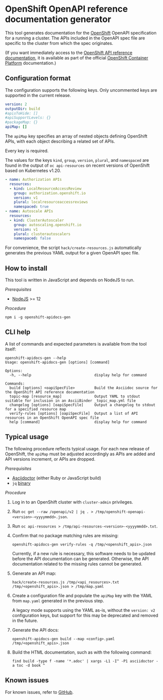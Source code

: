 # OpenShift OpenAPI reference documentation generator

This tool generates documentation for the [OpenShift](https://www.openshift.com/) OpenAPI specification for a running a cluster.
The APIs included in the OpenAPI spec file are specific to the cluster from which the spec originates.

(If you want immediately access to the [OpenShift API reference documentation](https://docs.openshift.com/container-platform/4.6/rest_api/index.html), it is available as part of the official [OpenShift Container Platform](https://docs.openshift.com) documentation.)

## Configuration format

The configuration supports the following keys.
Only uncommented keys are supported in the current release.

```yaml
version: 2
outputDir: build
#apisToHide: []
#apiSupportLevels: {}
#packageMap: {}
apiMap: []
```

The `apiMap` key specifies an array of nested objects defining OpenShift APIs,
with each object describing a related set of APIs.

Every key is required.

The values for the keys `kind`, `group`, `version`, `plural`, and `namespaced` are found in the output of `oc api-resources` on recent versions of OpenShift based on Kubernetes v1.20.

```yaml
- name: Authorization APIs
  resources:
  - kind: LocalResourceAccessReview
    group: authorization.openshift.io
    version: v1
    plural: localresourceaccessreviews
    namespaced: true
- name: Autoscale APIs
  resources:
  - kind: ClusterAutoscaler
    group: autoscaling.openshift.io
    version: v1
    plural: clusterautoscalers
    namespaced: false
```

For convenience, the script `hack/create-resources.js` automatically generates the previous YAML output for a given OpenAPI spec file.

## How to install

This tool is written in JavaScript and depends on NodeJS to run.

*Prerequisites*

* [NodeJS](https://nodejs.org/en/) >= 12

*Procedure*

```
npm i -g openshift-apidocs-gen
```

## CLI help

A list of commands and expected parameters is available from the tool itself:

```
openshift-apidocs-gen --help
Usage: openshift-apidocs-gen [options] [command]

Options:
  -h, --help                             display help for command

Commands:
  build [options] <oapiSpecFile>         Build the Asciidoc source for the OpenShift API reference documentation
  topic-map [resource_map]               Output YAML to stdout suitable for inclusion in an AsciiBinder _topic_map.yml file
  changelog [options] [oapiSpecFile]     Output a changelog to stdout for a specified resource map
  verify-rules [options] [oapiSpecFile]  Output a list of API resources in an OpenShift OpenAPI spec file
  help [command]                         display help for command
```

## Typical usage

The following procedure reflects typical usage. For each new release of OpenShift, the `apiMap` must be adjusted accordingly as APIs are added and API versions increment, or APIs are dropped.

*Prerequisites*

* [Asciidoctor](https://asciidoctor.org) (either Ruby or JavaScript build)
* `jq` [binary](https://stedolan.github.io/jq/)

*Procedure*

1. Log in to an OpenShift cluster with `cluster-admin` privileges.

1. Run `oc get --raw /openapi/v2 | jq . > /tmp/openshift-openapi-<version>-<yyyymmdd>.json`.

1. Run `oc api-resources > /tmp/api-resources-<version>-<yyyymmdd>.txt`.

1. Confirm that no package matching rules are missing:

   ```
   openshift-apidocs-gen verify-rules -q /tmp/<openshift_apis>.json
   ```

   Currently, if a new rule is necessary, this software needs to be updated before the API documentation can be generated. Otherwise, the API documentation related to the missing rules cannot be generated.

1. Generate an API map:

   ```
   hack/create-resources.js /tmp/<api_resources>.txt /tmp/<openshift_apis>.json > /tmp/map.yaml
   ```

1. Create a configuration file and populate the `apiMap` key with the YAML from `map.yaml` generated in the previous step.

   A legacy mode supports using the YAML as-is, without the `version: v2` configuration keys, but support for this may be deprecated and removed in the future.

1. Generate the API docs:

   ```
   openshift-apidocs-gen build --map <config>.yaml /tmp/<openshift_apis>.json
   ```

1. Build the HTML documentation, such as with the following command:

   ```
   find build -type f -name '*.adoc' | xargs -L1 -I^ -P1 asciidoctor -a toc -d book ^
   ```

## Known issues

For known issues, refer to [GitHub](https://github.com/jboxman/openshift-apidocs-gen/issues).
